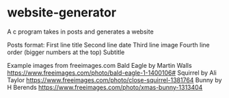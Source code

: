 # website-generator
A c program takes in posts and generates a website

Posts format:
First line title
Second line date
Third line image
Fourth line order (bigger numbers at the top)
Subtitle

Example images from freeimages.com
Bald Eagle by Martin Walls https://www.freeimages.com/photo/bald-eagle-1-1400106#
Squirrel by Ali Taylor https://www.freeimages.com/photo/close-squirrel-1381764
Bunny by H Berends https://www.freeimages.com/photo/xmas-bunny-1313404
